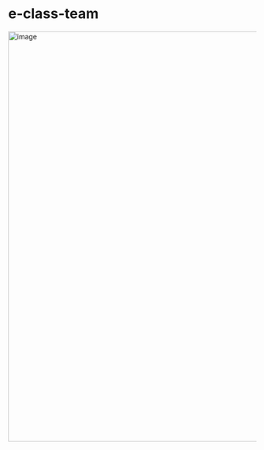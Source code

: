 # e-class-team



<img width="833" alt="image" src="https://github.com/UntangleTheCloudHQ/e-class-team/assets/71400388/93ca1953-6809-4370-b8a2-ca888b29aff8">

